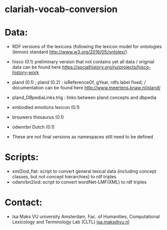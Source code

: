 # clariah-vocab-conversion

# Data: 
* RDF versions of the lexicons (following the lexicon model for ontologies (lemon) standard http://www.w3.org/2016/05/ontolex/)
* hisco (0.1) preliminary version that not contains yet all data / orignial data can be found here https://socialhistory.org/ru/projects/hisco-history-work
* pland (0.1) ; pland (0.2) : isReferenceOf, gYear, rdfs label fixed; / documentation can be found here http://www.meertens.knaw.nl/pland/
* pland_DBpediaLinks.trig : links between pland concepts and dbpedia
* embodied emotions lexicon (0.1)
* brouwers thesaurus (0.1) 
* odwnrbn Dutch (0.1)

* These are not final versions as namespaces still need to be defined


# Scripts:
* xml2lod_flat: script to convert general lexical data (including concept classes, but not concept hierarchies) to rdf triples
* odwnrbn2lod: script to convert wordNet-LMF(XML) to rdf triples

# Contact:
* Isa Maks VU university Amsterdam, Fac. of Humanities, Computational Lexicology and Terminology Lab (CLTL)
  isa.maks@vu.nl


